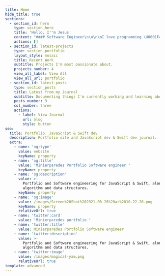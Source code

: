 ```yaml
---
title: Home
hide_title: true
sections:
  - section_id: hero
    type: section_hero
    title: 'Hello, I''m Jesus'
    content: "#### Software Engineer\n\n\n\nI love programming \U0001F4BB and the challenges that are the essentials to help you grow. Enjoy family \U0001F468‍\U0001F469‍\U0001F467, cooking \U0001F37B, and being a good host\U0001F3A9✌\U0001F3FD.\n"
    actions: []
  - section_id: latest-projects
    type: section_portfolio
    layout_style: mosaic
    title: Recent Work
    subtitle: Projects I'm most passionate about.
    projects_number: 4
    view_all_label: View All
    view_all_url: portfolio
  - section_id: latest-posts
    type: section_posts
    title: Latest from my Journal
    subtitle: Documenting things I'm currently working and learning about
    posts_number: 3
    col_number: three
    actions:
      - label: View Journal
        url: blog
        style: button
seo:
  title: Portfolio. JavaScript & Swift dev
  description: Portfolio site and JavaScript dev & Swift dev journal.
  extra:
    - name: 'og:type'
      value: website
      keyName: property
    - name: 'og:title'
      value: 'Minierparedes Portfolio Software engineer '
      keyName: property
    - name: 'og:description'
      value: >-
        Portfolio and Software engineering for JavaScript & Swift, along with
        algorithm and data structures.
      keyName: property
    - name: 'og:image'
      value: /images/Screen%20Shot%202021-03-26%20at%2010.22.20.png
      keyName: property
      relativeUrl: true
    - name: 'twitter:card'
      value: 'Minierparedes portfolio '
    - name: 'twitter:title'
      value: Minierparedes Portfolio Software engineer
    - name: 'twitter:description'
      value: >-
        Portfolio and Software engineering for JavaScript & Swift, along with
        algorithm and data structures.
    - name: 'twitter:image'
      value: /images/magical-yam.png
      relativeUrl: true
template: advanced
---
```


